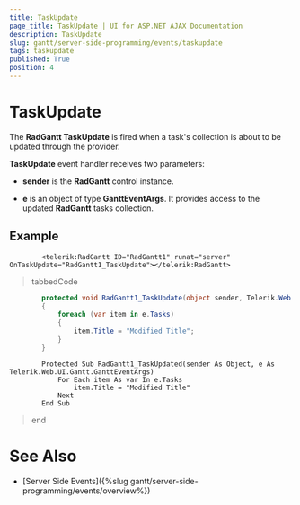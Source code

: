 ```yaml
---
title: TaskUpdate
page_title: TaskUpdate | UI for ASP.NET AJAX Documentation
description: TaskUpdate
slug: gantt/server-side-programming/events/taskupdate
tags: taskupdate
published: True
position: 4
---
```


# TaskUpdate



The __RadGantt TaskUpdate__ is fired when a task's collection is about to be updated through the provider.

__TaskUpdate__ event handler receives two parameters:

* __sender__ is the __RadGantt__ control instance.

* __e__ is an object of type __GanttEventArgs__. It provides access to the updated __RadGantt__ tasks collection.

## Example

````ASPNET
	    <telerik:RadGantt ID="RadGantt1" runat="server" OnTaskUpdate="RadGantt1_TaskUpdate"></telerik:RadGantt>
````



>tabbedCode

````C#
	    protected void RadGantt1_TaskUpdate(object sender, Telerik.Web.UI.Gantt.GanttEventArgs e)
	    {
	        foreach (var item in e.Tasks)
	        {
	            item.Title = "Modified Title";
	        }
	    }
````
````VB.NET
	    Protected Sub RadGantt1_TaskUpdated(sender As Object, e As Telerik.Web.UI.Gantt.GanttEventArgs)
	        For Each item As var In e.Tasks
	            item.Title = "Modified Title"
	        Next
	    End Sub
````
>end

# See Also

 * [Server Side Events]({%slug gantt/server-side-programming/events/overview%})
